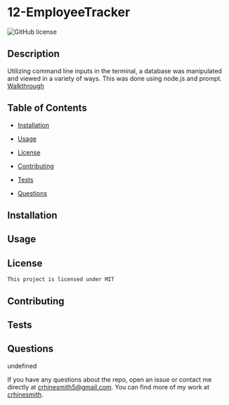 
# 12-EmployeeTracker

  ![GitHub license](https://img.shields.io/badge/license-MIT-blue.svg)

  ## Description 
  Utilizing command line inputs in the terminal, a database was manipulated and viewed in a variety of ways. This was done using node.js and prompt. 
  [Walkthrough](/Untitled_%20Oct%204%2C%202022%206_35%20PM.webm)

  ## Table of Contents

  * [Installation](#installation)

  * [Usage](#usage)
     
   * [License](#license)


  * [Contributing](#contributing)

  * [Tests](#tests)

  * [Questions](#questions)

  ## Installation
  

  ## Usage
  
  ## License
    This project is licensed under MIT
  ## Contributing
  

  ## Tests
  

  ## Questions
  undefined

  If you have any questions about the repo, open an issue or contact me directly at crhinesmith5@gmail.com. You can find more of my work at [crhinesmith](https://github.com/crhinesmith/).